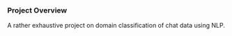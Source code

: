 ### Project Overview

 A rather exhaustive project on domain classification of chat data using NLP.


